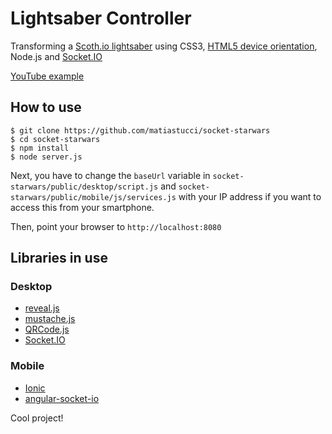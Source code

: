 # Lightsaber Controller

Transforming a [Scoth.io lightsaber](http://scotch.io/demos/pure-css3-star-wars-lightsaber-checkboxes) using CSS3, [HTML5 device orientation](http://www.html5rocks.com/en/tutorials/device/orientation), Node.js and [Socket.IO](http://socket.io)

[YouTube example](http://youtu.be/a1m8bfO54TQ)

## How to use

```
$ git clone https://github.com/matiastucci/socket-starwars
$ cd socket-starwars
$ npm install
$ node server.js
```

Next, you have to change the `baseUrl` variable in `socket-starwars/public/desktop/script.js` and `socket-starwars/public/mobile/js/services.js` with your IP address if you want to access this from your smartphone.

Then, point your browser to `http://localhost:8080`

## Libraries in use
### Desktop

* [reveal.js](http://lab.hakim.se/reveal-js)
* [mustache.js](https://github.com/janl/mustache.js)
* [QRCode.js](http://davidshimjs.github.io/qrcodejs)
* [Socket.IO](http://socket.io)

### Mobile

* [Ionic](http://ionicframework.com)
* [angular-socket-io](https://github.com/btford/angular-socket-io)

Cool project! 